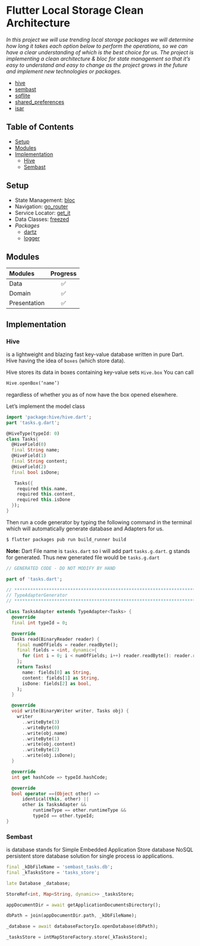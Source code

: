 # Flutter Local Storage Clean Architecture

<i> In this project we will use trending local storage packages we will determine how long it takes each option below to perform the operations, so we can have a clear understanding of which is the best choice for us. 
The project is implementing  a clean architecture & bloc for state management so that it’s easy to understand and easy to change as the project grows in the future and implement new technologies or packages.
</i>
- [hive](https://pub.dev/packages/hive)
- [sembast](https://pub.dev/packages/sembast)
- [sqflite](https://pub.dev/packages/sqflite)
- [shared_preferences](https://pub.dev/packages/shared_preferences)
- [isar](https://pub.dev/packages/isar)

## Table of Contents
- [Setup](#intro)
- [Modules](#modules)
- [Implementation](#implementation)
  - [Hive](#hive)
  - [Sembast](#sembast)

## Setup
 - State Management: [bloc](https://pub.dev/packages/flutter_bloc)
 - Navigation: [go_router](https://pub.dev/packages/go_router)
 - Service Locator: [get_it](https://pub.dev/packages/get_it)
 - Data Classes: [freezed](https://pub.dev/packages/freezed)
 - *Packages*
   - [dartz](https://pub.dev/packages/freezed)
   - [logger](https://pub.dev/packages/logger)

## Modules
| Modules       | Progress   |
| :----------   | :-------:  |
| Data          |    ✅     | 
| Domain        |    ✅     |
| Presentation  |    ✅      |

## Implementation
### Hive
is a lightweight and blazing fast key-value database written in pure Dart.
Hive having the idea of `boxes` (which store data).

Hive stores its data in boxes containing key-value sets `Hive.box`
You can call 
```dart
Hive.openBox(‘name’) 
```
regardless of whether you as of now have the box opened elsewhere.

Let’s implement the model class
```dart
import 'package:hive/hive.dart';
part 'tasks.g.dart';

@HiveType(typeId: 0)
class Tasks{
  @HiveField(0)
  final String name;
  @HiveField(1)
  final String content;
  @HiveField(2)
  final bool isDone;

   Tasks({
    required this.name,
    required this.content,
    required this.isDone
  });
}
```
Then run a code generator by typing the following command in the terminal which will automatically generate database and Adapters for us.
```js
$ flutter packages pub run build_runner build
```

**Note:** Dart File name is `tasks.dart` so i will add part `tasks.g.dart`. g stands for generated. Thus new generated file would be `tasks.g.dart`
```dart
// GENERATED CODE - DO NOT MODIFY BY HAND

part of 'tasks.dart';

// **************************************************************************
// TypeAdapterGenerator
// **************************************************************************

class TasksAdapter extends TypeAdapter<Tasks> {
  @override
  final int typeId = 0;

  @override
  Tasks read(BinaryReader reader) {
    final numOfFields = reader.readByte();
    final fields = <int, dynamic>{
      for (int i = 0; i < numOfFields; i++) reader.readByte(): reader.read(),
    };
    return Tasks(
      name: fields[0] as String,
      content: fields[1] as String,
      isDone: fields[2] as bool,
    );
  }

  @override
  void write(BinaryWriter writer, Tasks obj) {
    writer
      ..writeByte(3)
      ..writeByte(0)
      ..write(obj.name)
      ..writeByte(1)
      ..write(obj.content)
      ..writeByte(2)
      ..write(obj.isDone);
  }

  @override
  int get hashCode => typeId.hashCode;

  @override
  bool operator ==(Object other) =>
      identical(this, other) ||
      other is TasksAdapter &&
          runtimeType == other.runtimeType &&
          typeId == other.typeId;
}
```
### Sembast
is database stands for Simple Embedded Application Store database
NoSQL persistent store database solution for single process io applications.

```dart
final _kDbFileName = 'sembast_tasks.db';
final _kTasksStore = 'tasks_store';

late Database _database;

StoreRef<int, Map<String, dynamic>> _tasksStore;

appDocumentDir = await getApplicationDocumentsDirectory();

dbPath = join(appDocumentDir.path, _kDbFileName);

_database = await databaseFactoryIo.openDatabase(dbPath);

_tasksStore = intMapStoreFactory.store(_kTasksStore);      
```
